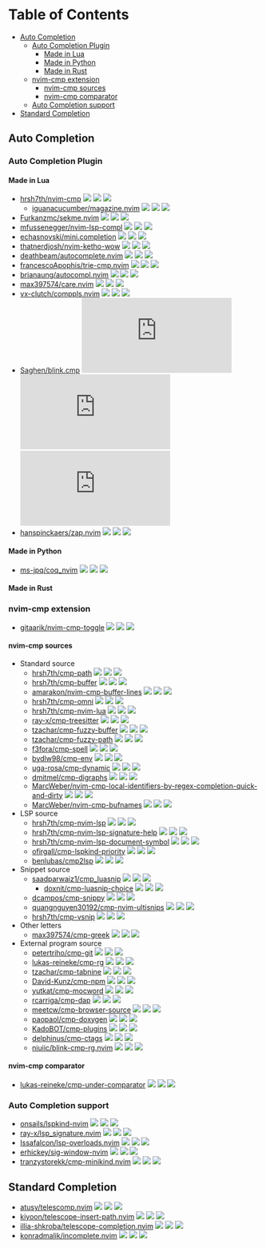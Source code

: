 # Table of Contents

<!-- toc -->

- [Auto Completion](#auto-completion)
  * [Auto Completion Plugin](#auto-completion-plugin)
    + [Made in Lua](#made-in-lua)
    + [Made in Python](#made-in-python)
    + [Made in Rust](#made-in-rust)
  * [nvim-cmp extension](#nvim-cmp-extension)
    + [nvim-cmp sources](#nvim-cmp-sources)
    + [nvim-cmp comparator](#nvim-cmp-comparator)
  * [Auto Completion support](#auto-completion-support)
- [Standard Completion](#standard-completion)

<!-- tocstop -->

## Auto Completion

### Auto Completion Plugin

#### Made in Lua

- [hrsh7th/nvim-cmp](https://github.com/hrsh7th/nvim-cmp) ![](https://img.shields.io/github/stars/hrsh7th/nvim-cmp) ![](https://img.shields.io/github/last-commit/hrsh7th/nvim-cmp) ![](https://img.shields.io/github/commit-activity/y/hrsh7th/nvim-cmp)
  - [iguanacucumber/magazine.nvim](https://github.com/iguanacucumber/magazine.nvim) ![](https://img.shields.io/github/stars/iguanacucumber/magazine.nvim) ![](https://img.shields.io/github/last-commit/iguanacucumber/magazine.nvim) ![](https://img.shields.io/github/commit-activity/y/iguanacucumber/magazine.nvim)
- [Furkanzmc/sekme.nvim](https://github.com/Furkanzmc/sekme.nvim) ![](https://img.shields.io/github/stars/Furkanzmc/sekme.nvim) ![](https://img.shields.io/github/last-commit/Furkanzmc/sekme.nvim) ![](https://img.shields.io/github/commit-activity/y/Furkanzmc/sekme.nvim)
- [mfussenegger/nvim-lsp-compl](https://github.com/mfussenegger/nvim-lsp-compl) ![](https://img.shields.io/github/stars/mfussenegger/nvim-lsp-compl) ![](https://img.shields.io/github/last-commit/mfussenegger/nvim-lsp-compl) ![](https://img.shields.io/github/commit-activity/y/mfussenegger/nvim-lsp-compl)
- [echasnovski/mini.completion](https://github.com/echasnovski/mini.completion) ![](https://img.shields.io/github/stars/echasnovski/mini.completion) ![](https://img.shields.io/github/last-commit/echasnovski/mini.completion) ![](https://img.shields.io/github/commit-activity/y/echasnovski/mini.completion)
- [thatnerdjosh/nvim-ketho-wow](https://github.com/thatnerdjosh/nvim-ketho-wow) ![](https://img.shields.io/github/stars/thatnerdjosh/nvim-ketho-wow) ![](https://img.shields.io/github/last-commit/thatnerdjosh/nvim-ketho-wow) ![](https://img.shields.io/github/commit-activity/y/thatnerdjosh/nvim-ketho-wow)
- [deathbeam/autocomplete.nvim](https://github.com/deathbeam/autocomplete.nvim) ![](https://img.shields.io/github/stars/deathbeam/autocomplete.nvim) ![](https://img.shields.io/github/last-commit/deathbeam/autocomplete.nvim) ![](https://img.shields.io/github/commit-activity/y/deathbeam/autocomplete.nvim)
- [francescoApophis/trie-cmp.nvim](https://github.com/francescoApophis/trie-cmp.nvim) ![](https://img.shields.io/github/stars/francescoApophis/trie-cmp.nvim) ![](https://img.shields.io/github/last-commit/francescoApophis/trie-cmp.nvim) ![](https://img.shields.io/github/commit-activity/y/francescoApophis/trie-cmp.nvim)
- [brianaung/autocompl.nvim](https://github.com/brianaung/autocompl.nvim) ![](https://img.shields.io/github/stars/brianaung/autocompl.nvim) ![](https://img.shields.io/github/last-commit/brianaung/autocompl.nvim) ![](https://img.shields.io/github/commit-activity/y/brianaung/autocompl.nvim)
- [max397574/care.nvim](https://github.com/max397574/care.nvim) ![](https://img.shields.io/github/stars/max397574/care.nvim) ![](https://img.shields.io/github/last-commit/max397574/care.nvim) ![](https://img.shields.io/github/commit-activity/y/max397574/care.nvim)
- [vx-clutch/comppls.nvim](https://github.com/vx-clutch/comppls.nvim) ![](https://img.shields.io/github/stars/vx-clutch/comppls.nvim) ![](https://img.shields.io/github/last-commit/vx-clutch/comppls.nvim) ![](https://img.shields.io/github/commit-activity/y/vx-clutch/comppls.nvim)
- [Saghen/blink.cmp](https://github.com/Saghen/blink.cmp) ![](https://img.shields.io/github/stars/Saghen/blink.cmp) ![](https://img.shields.io/github/last-commit/Saghen/blink.cmp) ![](https://img.shields.io/github/commit-activity/y/Saghen/blink.cmp)
- [hanspinckaers/zap.nvim](https://github.com/hanspinckaers/zap.nvim) ![](https://img.shields.io/github/stars/hanspinckaers/zap.nvim) ![](https://img.shields.io/github/last-commit/hanspinckaers/zap.nvim) ![](https://img.shields.io/github/commit-activity/y/hanspinckaers/zap.nvim)

#### Made in Python

- [ms-jpq/coq_nvim](https://github.com/ms-jpq/coq_nvim) ![](https://img.shields.io/github/stars/ms-jpq/coq_nvim) ![](https://img.shields.io/github/last-commit/ms-jpq/coq_nvim) ![](https://img.shields.io/github/commit-activity/y/ms-jpq/coq_nvim)

#### Made in Rust

### nvim-cmp extension

- [gitaarik/nvim-cmp-toggle](https://github.com/gitaarik/nvim-cmp-toggle) ![](https://img.shields.io/github/stars/gitaarik/nvim-cmp-toggle) ![](https://img.shields.io/github/last-commit/gitaarik/nvim-cmp-toggle) ![](https://img.shields.io/github/commit-activity/y/gitaarik/nvim-cmp-toggle)

#### nvim-cmp sources

- Standard source
  - [hrsh7th/cmp-path](https://github.com/hrsh7th/cmp-path) ![](https://img.shields.io/github/stars/hrsh7th/cmp-path) ![](https://img.shields.io/github/last-commit/hrsh7th/cmp-path) ![](https://img.shields.io/github/commit-activity/y/hrsh7th/cmp-path)
  - [hrsh7th/cmp-buffer](https://github.com/hrsh7th/cmp-buffer) ![](https://img.shields.io/github/stars/hrsh7th/cmp-buffer) ![](https://img.shields.io/github/last-commit/hrsh7th/cmp-buffer) ![](https://img.shields.io/github/commit-activity/y/hrsh7th/cmp-buffer)
  - [amarakon/nvim-cmp-buffer-lines](https://github.com/amarakon/nvim-cmp-buffer-lines) ![](https://img.shields.io/github/stars/amarakon/nvim-cmp-buffer-lines) ![](https://img.shields.io/github/last-commit/amarakon/nvim-cmp-buffer-lines) ![](https://img.shields.io/github/commit-activity/y/amarakon/nvim-cmp-buffer-lines)
  - [hrsh7th/cmp-omni](https://github.com/hrsh7th/cmp-omni) ![](https://img.shields.io/github/stars/hrsh7th/cmp-omni) ![](https://img.shields.io/github/last-commit/hrsh7th/cmp-omni) ![](https://img.shields.io/github/commit-activity/y/hrsh7th/cmp-omni)
  - [hrsh7th/cmp-nvim-lua](https://github.com/hrsh7th/cmp-nvim-lua) ![](https://img.shields.io/github/stars/hrsh7th/cmp-nvim-lua) ![](https://img.shields.io/github/last-commit/hrsh7th/cmp-nvim-lua) ![](https://img.shields.io/github/commit-activity/y/hrsh7th/cmp-nvim-lua)
  - [ray-x/cmp-treesitter](https://github.com/ray-x/cmp-treesitter) ![](https://img.shields.io/github/stars/ray-x/cmp-treesitter) ![](https://img.shields.io/github/last-commit/ray-x/cmp-treesitter) ![](https://img.shields.io/github/commit-activity/y/ray-x/cmp-treesitter)
  - [tzachar/cmp-fuzzy-buffer](https://github.com/tzachar/cmp-fuzzy-buffer) ![](https://img.shields.io/github/stars/tzachar/cmp-fuzzy-buffer) ![](https://img.shields.io/github/last-commit/tzachar/cmp-fuzzy-buffer) ![](https://img.shields.io/github/commit-activity/y/tzachar/cmp-fuzzy-buffer)
  - [tzachar/cmp-fuzzy-path](https://github.com/tzachar/cmp-fuzzy-path) ![](https://img.shields.io/github/stars/tzachar/cmp-fuzzy-path) ![](https://img.shields.io/github/last-commit/tzachar/cmp-fuzzy-path) ![](https://img.shields.io/github/commit-activity/y/tzachar/cmp-fuzzy-path)
  - [f3fora/cmp-spell](https://github.com/f3fora/cmp-spell) ![](https://img.shields.io/github/stars/f3fora/cmp-spell) ![](https://img.shields.io/github/last-commit/f3fora/cmp-spell) ![](https://img.shields.io/github/commit-activity/y/f3fora/cmp-spell)
  - [bydlw98/cmp-env](https://github.com/bydlw98/cmp-env) ![](https://img.shields.io/github/stars/bydlw98/cmp-env) ![](https://img.shields.io/github/last-commit/bydlw98/cmp-env) ![](https://img.shields.io/github/commit-activity/y/bydlw98/cmp-env)
  - [uga-rosa/cmp-dynamic](https://github.com/uga-rosa/cmp-dynamic) ![](https://img.shields.io/github/stars/uga-rosa/cmp-dynamic) ![](https://img.shields.io/github/last-commit/uga-rosa/cmp-dynamic) ![](https://img.shields.io/github/commit-activity/y/uga-rosa/cmp-dynamic)
  - [dmitmel/cmp-digraphs](https://github.com/dmitmel/cmp-digraphs) ![](https://img.shields.io/github/stars/dmitmel/cmp-digraphs) ![](https://img.shields.io/github/last-commit/dmitmel/cmp-digraphs) ![](https://img.shields.io/github/commit-activity/y/dmitmel/cmp-digraphs)
  - [MarcWeber/nvim-cmp-local-identifiers-by-regex-completion-quick-and-dirty](https://github.com/MarcWeber/nvim-cmp-local-identifiers-by-regex-completion-quick-and-dirty) ![](https://img.shields.io/github/stars/MarcWeber/nvim-cmp-local-identifiers-by-regex-completion-quick-and-dirty) ![](https://img.shields.io/github/last-commit/MarcWeber/nvim-cmp-local-identifiers-by-regex-completion-quick-and-dirty) ![](https://img.shields.io/github/commit-activity/y/MarcWeber/nvim-cmp-local-identifiers-by-regex-completion-quick-and-dirty)
  - [MarcWeber/nvim-cmp-bufnames](https://github.com/MarcWeber/nvim-cmp-bufnames) ![](https://img.shields.io/github/stars/MarcWeber/nvim-cmp-bufnames) ![](https://img.shields.io/github/last-commit/MarcWeber/nvim-cmp-bufnames) ![](https://img.shields.io/github/commit-activity/y/MarcWeber/nvim-cmp-bufnames)
- LSP source
  - [hrsh7th/cmp-nvim-lsp](https://github.com/hrsh7th/cmp-nvim-lsp) ![](https://img.shields.io/github/stars/hrsh7th/cmp-nvim-lsp) ![](https://img.shields.io/github/last-commit/hrsh7th/cmp-nvim-lsp) ![](https://img.shields.io/github/commit-activity/y/hrsh7th/cmp-nvim-lsp)
  - [hrsh7th/cmp-nvim-lsp-signature-help](https://github.com/hrsh7th/cmp-nvim-lsp-signature-help) ![](https://img.shields.io/github/stars/hrsh7th/cmp-nvim-lsp-signature-help) ![](https://img.shields.io/github/last-commit/hrsh7th/cmp-nvim-lsp-signature-help) ![](https://img.shields.io/github/commit-activity/y/hrsh7th/cmp-nvim-lsp-signature-help)
  - [hrsh7th/cmp-nvim-lsp-document-symbol](https://github.com/hrsh7th/cmp-nvim-lsp-document-symbol) ![](https://img.shields.io/github/stars/hrsh7th/cmp-nvim-lsp-document-symbol) ![](https://img.shields.io/github/last-commit/hrsh7th/cmp-nvim-lsp-document-symbol) ![](https://img.shields.io/github/commit-activity/y/hrsh7th/cmp-nvim-lsp-document-symbol)
  - [ofirgall/cmp-lspkind-priority](https://github.com/ofirgall/cmp-lspkind-priority) ![](https://img.shields.io/github/stars/ofirgall/cmp-lspkind-priority) ![](https://img.shields.io/github/last-commit/ofirgall/cmp-lspkind-priority) ![](https://img.shields.io/github/commit-activity/y/ofirgall/cmp-lspkind-priority)
  - [benlubas/cmp2lsp](https://github.com/benlubas/cmp2lsp) ![](https://img.shields.io/github/stars/benlubas/cmp2lsp) ![](https://img.shields.io/github/last-commit/benlubas/cmp2lsp) ![](https://img.shields.io/github/commit-activity/y/benlubas/cmp2lsp)
- Snippet source
  - [saadparwaiz1/cmp_luasnip](https://github.com/saadparwaiz1/cmp_luasnip) ![](https://img.shields.io/github/stars/saadparwaiz1/cmp_luasnip) ![](https://img.shields.io/github/last-commit/saadparwaiz1/cmp_luasnip) ![](https://img.shields.io/github/commit-activity/y/saadparwaiz1/cmp_luasnip)
    - [doxnit/cmp-luasnip-choice](https://github.com/doxnit/cmp-luasnip-choice) ![](https://img.shields.io/github/stars/doxnit/cmp-luasnip-choice) ![](https://img.shields.io/github/last-commit/doxnit/cmp-luasnip-choice) ![](https://img.shields.io/github/commit-activity/y/doxnit/cmp-luasnip-choice)
  - [dcampos/cmp-snippy](https://github.com/dcampos/cmp-snippy) ![](https://img.shields.io/github/stars/dcampos/cmp-snippy) ![](https://img.shields.io/github/last-commit/dcampos/cmp-snippy) ![](https://img.shields.io/github/commit-activity/y/dcampos/cmp-snippy)
  - [quangnguyen30192/cmp-nvim-ultisnips](https://github.com/quangnguyen30192/cmp-nvim-ultisnips) ![](https://img.shields.io/github/stars/quangnguyen30192/cmp-nvim-ultisnips) ![](https://img.shields.io/github/last-commit/quangnguyen30192/cmp-nvim-ultisnips) ![](https://img.shields.io/github/commit-activity/y/quangnguyen30192/cmp-nvim-ultisnips)
  - [hrsh7th/cmp-vsnip](https://github.com/hrsh7th/cmp-vsnip) ![](https://img.shields.io/github/stars/hrsh7th/cmp-vsnip) ![](https://img.shields.io/github/last-commit/hrsh7th/cmp-vsnip) ![](https://img.shields.io/github/commit-activity/y/hrsh7th/cmp-vsnip)
- Other letters
  - [max397574/cmp-greek](https://github.com/max397574/cmp-greek) ![](https://img.shields.io/github/stars/max397574/cmp-greek) ![](https://img.shields.io/github/last-commit/max397574/cmp-greek) ![](https://img.shields.io/github/commit-activity/y/max397574/cmp-greek)
- External program source
  - [petertriho/cmp-git](https://github.com/petertriho/cmp-git) ![](https://img.shields.io/github/stars/petertriho/cmp-git) ![](https://img.shields.io/github/last-commit/petertriho/cmp-git) ![](https://img.shields.io/github/commit-activity/y/petertriho/cmp-git)
  - [lukas-reineke/cmp-rg](https://github.com/lukas-reineke/cmp-rg) ![](https://img.shields.io/github/stars/lukas-reineke/cmp-rg) ![](https://img.shields.io/github/last-commit/lukas-reineke/cmp-rg) ![](https://img.shields.io/github/commit-activity/y/lukas-reineke/cmp-rg)
  - [tzachar/cmp-tabnine](https://github.com/tzachar/cmp-tabnine) ![](https://img.shields.io/github/stars/tzachar/cmp-tabnine) ![](https://img.shields.io/github/last-commit/tzachar/cmp-tabnine) ![](https://img.shields.io/github/commit-activity/y/tzachar/cmp-tabnine)
  - [David-Kunz/cmp-npm](https://github.com/David-Kunz/cmp-npm) ![](https://img.shields.io/github/stars/David-Kunz/cmp-npm) ![](https://img.shields.io/github/last-commit/David-Kunz/cmp-npm) ![](https://img.shields.io/github/commit-activity/y/David-Kunz/cmp-npm)
  - [yutkat/cmp-mocword](https://github.com/yutkat/cmp-mocword) ![](https://img.shields.io/github/stars/yutkat/cmp-mocword) ![](https://img.shields.io/github/last-commit/yutkat/cmp-mocword) ![](https://img.shields.io/github/commit-activity/y/yutkat/cmp-mocword)
  - [rcarriga/cmp-dap](https://github.com/rcarriga/cmp-dap) ![](https://img.shields.io/github/stars/rcarriga/cmp-dap) ![](https://img.shields.io/github/last-commit/rcarriga/cmp-dap) ![](https://img.shields.io/github/commit-activity/y/rcarriga/cmp-dap)
  - [meetcw/cmp-browser-source](https://github.com/meetcw/cmp-browser-source) ![](https://img.shields.io/github/stars/meetcw/cmp-browser-source) ![](https://img.shields.io/github/last-commit/meetcw/cmp-browser-source) ![](https://img.shields.io/github/commit-activity/y/meetcw/cmp-browser-source)
  - [paopaol/cmp-doxygen](https://github.com/paopaol/cmp-doxygen) ![](https://img.shields.io/github/stars/paopaol/cmp-doxygen) ![](https://img.shields.io/github/last-commit/paopaol/cmp-doxygen) ![](https://img.shields.io/github/commit-activity/y/paopaol/cmp-doxygen)
  - [KadoBOT/cmp-plugins](https://github.com/KadoBOT/cmp-plugins) ![](https://img.shields.io/github/stars/KadoBOT/cmp-plugins) ![](https://img.shields.io/github/last-commit/KadoBOT/cmp-plugins) ![](https://img.shields.io/github/commit-activity/y/KadoBOT/cmp-plugins)
  - [delphinus/cmp-ctags](https://github.com/delphinus/cmp-ctags) ![](https://img.shields.io/github/stars/delphinus/cmp-ctags) ![](https://img.shields.io/github/last-commit/delphinus/cmp-ctags) ![](https://img.shields.io/github/commit-activity/y/delphinus/cmp-ctags)
  - [niuiic/blink-cmp-rg.nvim](https://github.com/niuiic/blink-cmp-rg.nvim) ![](https://img.shields.io/github/stars/niuiic/blink-cmp-rg.nvim) ![](https://img.shields.io/github/last-commit/niuiic/blink-cmp-rg.nvim) ![](https://img.shields.io/github/commit-activity/y/niuiic/blink-cmp-rg.nvim)

#### nvim-cmp comparator

- [lukas-reineke/cmp-under-comparator](https://github.com/lukas-reineke/cmp-under-comparator) ![](https://img.shields.io/github/stars/lukas-reineke/cmp-under-comparator) ![](https://img.shields.io/github/last-commit/lukas-reineke/cmp-under-comparator) ![](https://img.shields.io/github/commit-activity/y/lukas-reineke/cmp-under-comparator)

### Auto Completion support

- [onsails/lspkind-nvim](https://github.com/onsails/lspkind-nvim) ![](https://img.shields.io/github/stars/onsails/lspkind-nvim) ![](https://img.shields.io/github/last-commit/onsails/lspkind-nvim) ![](https://img.shields.io/github/commit-activity/y/onsails/lspkind-nvim)
- [ray-x/lsp_signature.nvim](https://github.com/ray-x/lsp_signature.nvim) ![](https://img.shields.io/github/stars/ray-x/lsp_signature.nvim) ![](https://img.shields.io/github/last-commit/ray-x/lsp_signature.nvim) ![](https://img.shields.io/github/commit-activity/y/ray-x/lsp_signature.nvim)
- [Issafalcon/lsp-overloads.nvim](https://github.com/Issafalcon/lsp-overloads.nvim) ![](https://img.shields.io/github/stars/Issafalcon/lsp-overloads.nvim) ![](https://img.shields.io/github/last-commit/Issafalcon/lsp-overloads.nvim) ![](https://img.shields.io/github/commit-activity/y/Issafalcon/lsp-overloads.nvim)
- [erhickey/sig-window-nvim](https://github.com/erhickey/sig-window-nvim) ![](https://img.shields.io/github/stars/erhickey/sig-window-nvim) ![](https://img.shields.io/github/last-commit/erhickey/sig-window-nvim) ![](https://img.shields.io/github/commit-activity/y/erhickey/sig-window-nvim)
- [tranzystorekk/cmp-minikind.nvim](https://github.com/tranzystorekk/cmp-minikind.nvim) ![](https://img.shields.io/github/stars/tranzystorekk/cmp-minikind.nvim) ![](https://img.shields.io/github/last-commit/tranzystorekk/cmp-minikind.nvim) ![](https://img.shields.io/github/commit-activity/y/tranzystorekk/cmp-minikind.nvim)

## Standard Completion

- [atusy/telescomp.nvim](https://github.com/atusy/telescomp.nvim) ![](https://img.shields.io/github/stars/atusy/telescomp.nvim) ![](https://img.shields.io/github/last-commit/atusy/telescomp.nvim) ![](https://img.shields.io/github/commit-activity/y/atusy/telescomp.nvim)
- [kiyoon/telescope-insert-path.nvim](https://github.com/kiyoon/telescope-insert-path.nvim) ![](https://img.shields.io/github/stars/kiyoon/telescope-insert-path.nvim) ![](https://img.shields.io/github/last-commit/kiyoon/telescope-insert-path.nvim) ![](https://img.shields.io/github/commit-activity/y/kiyoon/telescope-insert-path.nvim)
- [illia-shkroba/telescope-completion.nvim](https://github.com/illia-shkroba/telescope-completion.nvim) ![](https://img.shields.io/github/stars/illia-shkroba/telescope-completion.nvim) ![](https://img.shields.io/github/last-commit/illia-shkroba/telescope-completion.nvim) ![](https://img.shields.io/github/commit-activity/y/illia-shkroba/telescope-completion.nvim)
- [konradmalik/incomplete.nvim](https://github.com/konradmalik/incomplete.nvim) ![](https://img.shields.io/github/stars/konradmalik/incomplete.nvim) ![](https://img.shields.io/github/last-commit/konradmalik/incomplete.nvim) ![](https://img.shields.io/github/commit-activity/y/konradmalik/incomplete.nvim)
